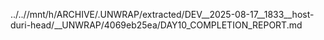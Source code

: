 ../..//mnt/h/ARCHIVE/.UNWRAP/extracted/DEV__2025-08-17__1833__host-duri-head/__UNWRAP/4069eb25ea/DAY10_COMPLETION_REPORT.md